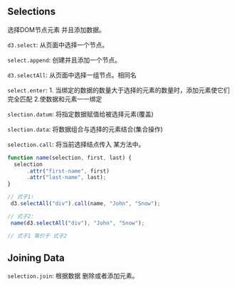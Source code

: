 ## Selections

选择DOM节点元素 并且添加数据。

`d3.select`: 从页面中选择一个节点。

`select.append`: 创建并且添加一个节点。

`d3.selectAll`: 从页面中选择一组节点。相同名

`select.enter`: 1. 当绑定的数据的数量大于选择的元素的数量时，添加元素使它们完全匹配 2.使数据和元素一一绑定

`slection.datum`: 将指定数据赋值给被选择元素(覆盖)

`slection.data`: 将数据组合与选择的元素结合(集合操作)

`selection.call`: 将当前选择结点传入 某方法中。
```js
function name(selection, first, last) {
  selection
      .attr("first-name", first)
      .attr("last-name", last);
}

// 式子1:
 d3.selectAll("div").call(name, "John", "Snow");

// 式子2:
 name(d3.selectAll("div"), "John", "Snow");

// 式子1 等价于 式子2

```

## Joining Data

`selection.join`: 根据数据 删除或者添加元素。 